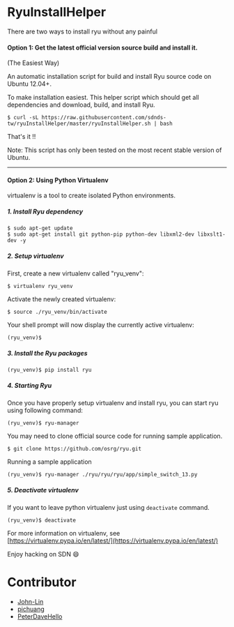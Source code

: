 RyuInstallHelper
================
There are two ways to install ryu without any painful 

#### Option 1: Get the latest official version source build and install it.

(The Easiest Way)

An automatic installation script for build and install Ryu source code on Ubuntu 12.04+.

To make installation easiest. This helper script which should get all
dependencies and download, build, and install Ryu.

```
$ curl -sL https://raw.githubusercontent.com/sdnds-tw/ryuInstallHelper/master/ryuInstallHelper.sh | bash
```

That's it !!

Note: This script has only been tested on the most recent stable version of Ubuntu.

-----

#### Option 2: Using Python Virtualenv

virtualenv is a tool to create isolated Python environments.

##### 1. Install Ryu dependency

```
$ sudo apt-get update
$ sudo apt-get install git python-pip python-dev libxml2-dev libxslt1-dev -y
```

##### 2. Setup virtualenv

First, create a new virtualenv called "ryu_venv":

`$ virtualenv ryu_venv`

Activate the newly created virtualenv:

`$ source ./ryu_venv/bin/activate`

Your shell prompt will now display the currently active virtualenv:

`(ryu_venv)$`


##### 3. Install the Ryu packages

`(ryu_venv)$ pip install ryu`

##### 4. Starting Ryu

Once you have properly setup virtualenv and install ryu, you can start ryu using following command:

`(ryu_venv)$ ryu-manager`

You may need to clone official source code for running sample application.

`$ git clone https://github.com/osrg/ryu.git`

Running a sample application

`(ryu_venv)$ ryu-manager ./ryu/ryu/ryu/app/simple_switch_13.py`


##### 5. Deactivate virtualenv

If you want to leave python virtualenv just using `deactivate` command.

`(ryu_venv)$ deactivate`


For more information on virtualenv, see [https://virtualenv.pypa.io/en/latest/](https://virtualenv.pypa.io/en/latest/)

Enjoy hacking on SDN :smile:

Contributor
===========

- [John-Lin](https://github.com/John-Lin)
- [pichuang](https://github.com/pichuang)
- [PeterDaveHello](https://github.com/PeterDaveHello)
